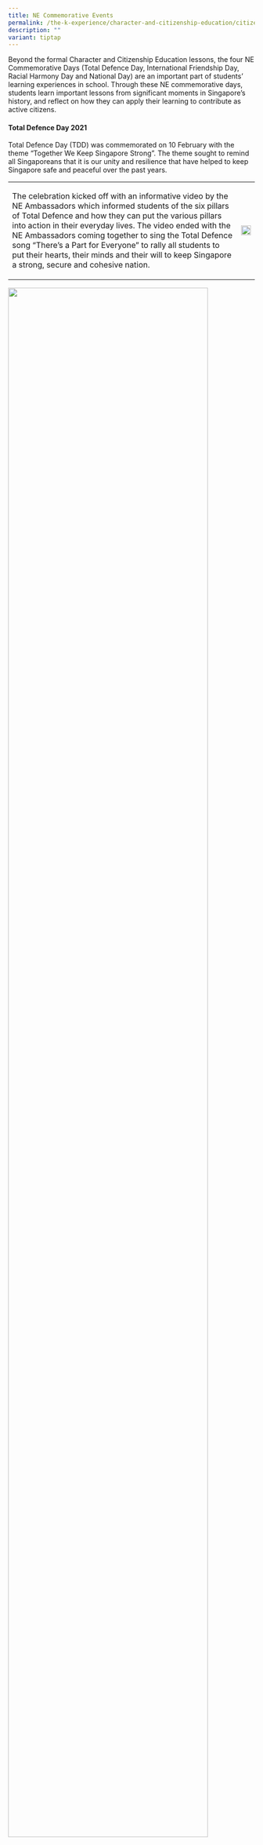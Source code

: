 ```yaml
---
title: NE Commemorative Events
permalink: /the-k-experience/character-and-citizenship-education/citizenship-programmes/ne-commemorative-events/
description: ""
variant: tiptap
---
```

<p>Beyond the formal Character and Citizenship Education lessons, the four NE Commemorative Days (Total Defence Day, International Friendship Day, Racial Harmony Day and National Day) are an important part of students’ learning experiences in school. Through these NE commemorative days, students learn important lessons from significant moments in Singapore’s history, and reflect on how they can apply their learning to contribute as active citizens.</p><h4><strong>Total Defence Day 2021</strong></h4><p>Total Defence Day (TDD) was commemorated on 10 February with the theme “Together We Keep Singapore Strong”. The theme sought to remind all Singaporeans that it is our unity and resilience that have helped to keep Singapore safe and peaceful over the past years.</p><table><tbody><tr><td rowspan="1" colspan="1"><p>The celebration kicked off with an informative video by the NE Ambassadors which informed students of the six pillars of Total Defence and how they can put the various pillars into action in their everyday lives. The video ended with the NE Ambassadors coming together to sing the Total Defence song “There’s a Part for Everyone” to rally all students to put their hearts, their minds and their will to keep Singapore a strong, secure and cohesive nation.</p></td><td rowspan="1" colspan="1"><div class="isomer-image-wrapper"><img style="width: 100%" height="auto" width="100%" src="/images/nec1.jpg"></div></td></tr></tbody></table><div class="isomer-image-wrapper"><img style="width: 90%;" height="auto" width="100%" src="/images/nec2.png"></div><p>Through the Total Defence lesson package, students were reminded of Singapore’s fall to the Japanese in 1942 and discussed of ways to build a strong Singapore. Students rounded up their learning for the day by pledging how they would do their part to keep Singapore Strong, especially in the midst of a global pandemic and thereafter, coming together as a class to do up a pledge wall. Students and teachers alike certainly had much fun and excitement while unleashing their creativity to design the class pledge wall using recycled materials!</p><div class="isomer-image-wrapper"><img style="width: 80%;" height="auto" width="100%" src="/images/nec3.jpg"></div><p>To experience Total Defence Day in a meaningful way, students had to go through a food rationing exercise at recess. Sweet potato porridge, green bean soup and barley drink were sold for the day and students had a taste of the food our forefathers had during war time, reminding them the importance of defending our nation. Information boards were also set up by NE Ambassadors to enable our students to learn more about the various aspects of Total Defence. Finally, students were provided with the opportunity to crack their brains at solving some of the puzzling Total Defence puzzles!</p><div class="isomer-image-wrapper"><img style="width: 90%;" height="auto" width="100%" src="/images/nec4.jpg"></div><p>In the face of Covid-19 and the other challenges to our country’s security and way of life, Total Defence continues to be relevant for all Singaporeans. Together, let us continue to stay resilient, vigilant and united and do our part to keep Singapore strong!</p><h4><strong>International Friendship Day (IFD) 2020</strong></h4><table><tbody><tr><td rowspan="1" colspan="1"><p>International Friendship Day (IFD) was commemorated on 8 April with the theme “Getting along with friends from other countries”. The theme sought to encourage and nurture the spirit of friendship and collaboration among our students in a multi-racial and multi-cultural country like Singapore.</p></td><td rowspan="1" colspan="1"><div class="isomer-image-wrapper"><img style="width: 100%" height="auto" width="100%" src="/images/nec5.jpg"></div></td></tr></tbody></table><table><tbody><tr><td rowspan="1" colspan="1"><div class="isomer-image-wrapper"><img style="width: 100%" height="auto" width="100%" src="/images/nec6.jpg"></div></td><td rowspan="1" colspan="1"><p>Amid Home-based Learning, this year’s commemoration was brought alive through engaging and informative episode of ‘CHIJ Kellock News’, thanks to the NE Ambassadors under the guidance of their teachers, Mrs Joy Zhang, Ms Ong Yu Hui and Mdm Woo. The news video revisited Singapore as one of the founding members of Association of Southeast Asian Nations (ASEAN) and highlighted its goals to improve economic, political and social cooperation among its member states.</p></td></tr></tbody></table><table><tbody><tr><td rowspan="1" colspan="1"><p>In the midst of learning ways to promote friendship with&nbsp;friends from other countries, students were reminded of Singapore’s humble beginning as a migrant colony as they took virtual tours around the different heritage districts. Since then, Singapore has continued to remain inclusive and it is our rich and diverse heritage together with this sense of inclusiveness that has allowed us to flourish as a cosmopolitan city.</p></td><td rowspan="1" colspan="1"><div class="isomer-image-wrapper"><img style="width: 100%" height="auto" width="100%" src="/images/nec7.jpg"></div></td></tr></tbody></table><p>At the end of the news video, students rounded up their learning for the day by reflecting on what they have learnt from the news video, their peers and sharing their thoughts on how they can celebrate IFD with their family members at home.</p><table><tbody><tr><td rowspan="1" colspan="1"><div class="isomer-image-wrapper"><img style="width: 100%" height="auto" width="100%" src="/images/nec9.jpg"></div></td><td rowspan="1" colspan="1"><div class="isomer-image-wrapper"><img style="width: 100%" height="auto" width="100%" src="/images/nec8.jpg"></div></td></tr></tbody></table><p>The news video had sparked the students’ curiosity about the different cultures and allowed them to appreciate the cultural diversity we have in our school. It was definitely a rousing success!</p><h4><strong>National Day Celebrations 2019 – Our Singapore</strong></h4><p>This year’s National Day theme is entitled ‘Our Singapore’. It allows us to tell Our Singapore Story from past to present, as we commemorate our Singapore Bicentennial. In a two part Singapore Bicentennial contemporary news series leading up to National Day, the NE Ambassadors shared about the legacy left behind by different pioneers who contributed and believed in the Singapore project. Indeed, Singaporeans today are living the future that our pioneers dreamt of and we are now pioneers of our future.</p><p>The National Day celebrations kicked off with the Observance Ceremony as the prefects marched in with pride. Thereafter, the Primary 1 to 6 form teachers carried out a special National Day lesson package in class. Students were tasked to decorate a speech bubble on their National Day gift souvenir, which is a red recyclable tote bag, with drawings or writing that reflected their dreams for the future Singapore.</p><p>The next part of the celebrations that followed was the National Day concert. Students embarked on a musical journey that introduced them to life in Singapore during the early days. The musical performance repertoire was based on National day songs and Xinyao songs. The finale was made up of two wonderful performances. The first performance was a short skit put up by the NE Ambassadors. NE ambassadors travelled back in time and were introduced to Sang Nila Utama, who founded the Kingdom of Singapura in 1299. Grooving along to the popular National Day songs, the second performance was a song and dance item put by P2 Allamanda and P2 Clematis respectively. The concert culminated in a mass singalong with all students and teachers. Truly, it was a jubilant and fantastic celebration. Happy 54th Birthday, Singapore!</p><div class="isomer-image-wrapper"><img style="width: 80%;" height="auto" width="100%" src="/images/nec10.jpg"></div><div class="isomer-image-wrapper"><img style="width: 80%;" height="auto" width="100%" src="/images/nec11.jpg"></div><div class="isomer-image-wrapper"><img style="width: 80%;" height="auto" width="100%" src="/images/nec12.jpg"></div><div class="isomer-image-wrapper"><img style="width: 80%;" height="auto" width="100%" src="/images/nec13.jpg"></div><div class="isomer-image-wrapper"><img style="width: 80%;" height="auto" width="100%" src="/images/nec14.jpg"></div><div class="isomer-image-wrapper"><img style="width: 80%;" height="auto" width="100%" src="/images/nec15.jpg"></div><h4><strong>Racial Harmony Day 2019 – The Singapore Connection</strong></h4><p>The theme for this year’s Racial Harmony Day is ‘The Singapore Connection’. We focused on our shared experiences and values that have connected us as Singaporeans and considered how we can empower our younger generation to remain open and inclusive even as our society becomes increasingly complex and diverse.</p><p>A special Racial Harmony Day assembly skit performance entitled, ‘Hope, A Lost Phone’, was put together by Exposure Theatre to help our students understand about the importance of friendship and integration through interactive drama.</p><p>To help our students appreciate and embrace the uniqueness of our Singapore culture, students were also strongly encouraged to come dressed in various traditional costumes. The NE ambassadors also took the effort to set up a variety of traditional game stations in the canteen during recess, to facilitate and encourage students to learn more about the different traditional games from different ethnic groups.</p><div class="isomer-image-wrapper"><img style="width: 60%;" height="auto" width="100%" src="/images/nec16.jpg"></div><div class="isomer-image-wrapper"><img style="width: 60%;" height="auto" width="100%" src="/images/nec17.jpg"></div><div class="isomer-image-wrapper"><img style="width: 60%;" height="auto" width="100%" src="/images/nec18.jpg"></div><h4><strong>Total Defence Day 2019</strong></h4><p>Total Defence Day was commemorated on 15 February every year to mark the fall of Singapore to the Japanese in 1942. It seeks to remind people of the hardships that our forefathers went through during the Japanese Occupation. The theme for Total Defence Day this year is ‘Together We Keep Singapore Strong’.</p><p>To commemorate Total Defence Day, a variety of learning booths were set up by the NE Ambassadors to educate students on the 5 pillars of Total Defence as well as simple first aid skills for burns, insect bite and stings. Students were also taught how to call an ambulance during an emergency. At the pledge booths, students also contributed pledges on how they could play a part to keep Singapore strong. To consolidate what was learnt at the booths, the NE ambassadors facilitated first aid quizzes on an interactive platform via the ipad, for both the Lower Primary students as well as the Upper Primary students. Hands-on opportunities for the students to try out these basic first-aid skills were also provided. The response at the ipad booth was especially overwhelming as students had tons of fun while learning at the same time!</p><div class="isomer-image-wrapper"><img style="width: 70%;" height="auto" width="100%" src="/images/nec19.jpg"></div><div class="isomer-image-wrapper"><img style="width: 70%;" height="auto" width="100%" src="/images/nec20.jpg"></div><div class="isomer-image-wrapper"><img style="width: 70%;" height="auto" width="100%" src="/images/nec21.jpg"></div><div class="isomer-image-wrapper"><img style="width: 50%;" height="auto" width="100%" src="/images/nec22.jpg"></div><h4><strong>International Friendship Day 2019</strong></h4><p>International Friendship Day (IFD) was a colourful, vibrant and meaningful event this year in CHIJ Kellock, as all students and teachers came dressed in their international or traditional costumes on IFD. The theme for this year’s IFD was Connected Communities. We had a series of exciting activities that were lined up for students to deepen their understanding on the positive impact of globalisation. During the special IFD Assembly Programme, we had our very own IFD costume parade led by our parent volunteers and students, as well as a special Samba Dance performance! As a result, our students gained a deeper understanding on the costumes and dance from around the world.</p><p>The highlight of the week, was on 12th April International Friendship Day, where students enjoyed learning more about the festivals, culture and music of other countries at the ‘IFD Carnival’ that was organised by our Kellock PSG and assisted by our NE Ambassadors. Many students were also eager to answer the IFD quiz on the country booths of United Kingdom, Brazil, Japan, China, Spain, Netherlands and Singapore. It was a fun and vibrant carnival, which successfully bring across the important message of having international friendship and harmony to our Kellock girls. Our heartfelt thanks to all parent volunteers for their dedication in ensuring a meaningful commemoration of IFD in CHIJ Kellock!</p><div class="isomer-image-wrapper"><img style="width: 70%;" height="auto" width="100%" src="/images/nec23.jpg"></div><div class="isomer-image-wrapper"><img style="width: 70%;" height="auto" width="100%" src="/images/nec24.jpg"></div><div class="isomer-image-wrapper"><img style="width: 70%;" height="auto" width="100%" src="/images/nec25.jpg"></div><p></p>